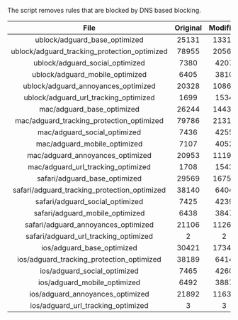 The script removes rules that are blocked by DNS based blocking.


| File | Original | Modified |
|:----:|:-----:|:-----:|
| ublock/adguard_base_optimized | 25131 | 13316 |
| ublock/adguard_tracking_protection_optimized | 78955 | 20561 |
| ublock/adguard_social_optimized | 7380 | 4207 |
| ublock/adguard_mobile_optimized | 6405 | 3810 |
| ublock/adguard_annoyances_optimized | 20328 | 10862 |
| ublock/adguard_url_tracking_optimized | 1699 | 1534 |
| mac/adguard_base_optimized | 26244 | 14435 |
| mac/adguard_tracking_protection_optimized | 79786 | 21318 |
| mac/adguard_social_optimized | 7436 | 4255 |
| mac/adguard_mobile_optimized | 7107 | 4052 |
| mac/adguard_annoyances_optimized | 20953 | 11190 |
| mac/adguard_url_tracking_optimized | 1708 | 1543 |
| safari/adguard_base_optimized | 29569 | 16756 |
| safari/adguard_tracking_protection_optimized | 38140 | 6404 |
| safari/adguard_social_optimized | 7425 | 4239 |
| safari/adguard_mobile_optimized | 6438 | 3847 |
| safari/adguard_annoyances_optimized | 21106 | 11269 |
| safari/adguard_url_tracking_optimized | 2 | 2 |
| ios/adguard_base_optimized | 30421 | 17343 |
| ios/adguard_tracking_protection_optimized | 38189 | 6414 |
| ios/adguard_social_optimized | 7465 | 4260 |
| ios/adguard_mobile_optimized | 6492 | 3887 |
| ios/adguard_annoyances_optimized | 21892 | 11636 |
| ios/adguard_url_tracking_optimized | 3 | 3 |